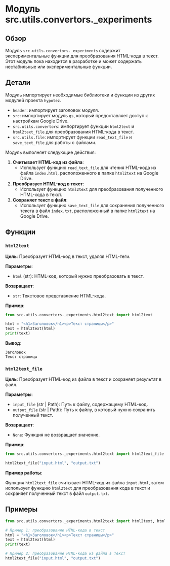 # Модуль src.utils.convertors._experiments

## Обзор

Модуль `src.utils.convertors._experiments` содержит экспериментальные функции для преобразования HTML-кода в текст. Этот модуль пока находится в разработке и может содержать нестабильные или экспериментальные функции. 

## Детали

Модуль импортирует необходимые библиотеки и функции из других модулей проекта `hypotez`.  

- `header`: импортирует заголовок модуля.
- `src`: импортирует модуль `gs`, который предоставляет доступ к настройкам Google Drive.
- `src.utils.convertors`: импортирует функции `html2text` и `html2text_file` для преобразования HTML-кода в текст.
- `src.utils.file`: импортирует функции `read_text_file` и `save_text_file` для работы с файлами.

Модуль выполняет следующие действия:

1. **Считывает HTML-код из файла**:
    - Использует функцию `read_text_file` для чтения HTML-кода из файла `index.html`, расположенного в папке `html2text` на Google Drive.
2. **Преобразует HTML-код в текст**:
    - Использует функцию `html2text` для преобразования полученного HTML-кода в текст.
3. **Сохраняет текст в файл**:
    - Использует функцию `save_text_file` для сохранения полученного текста в файл `index.txt`, расположенный в папке `html2text` на Google Drive.

## Функции

### `html2text`

**Цель**:  Преобразует HTML-код в текст, удаляя HTML-теги.

**Параметры**:

- `html` (str): HTML-код, который нужно преобразовать в текст.

**Возвращает**:

- `str`: Текстовое представление HTML-кода.

**Пример**:

```python
from src.utils.convertors._experiments.html2text import html2text

html = "<h1>Заголовок</h1><p>Текст страницы</p>"
text = html2text(html)
print(text)
```
**Вывод**:

```
Заголовок
Текст страницы
```

### `html2text_file`

**Цель**: Преобразует HTML-код из файла в текст и сохраняет результат в файл.

**Параметры**:

- `input_file` (str | Path): Путь к файлу, содержащему HTML-код.
- `output_file` (str | Path): Путь к файлу, в который нужно сохранить полученный текст.

**Возвращает**:

- `None`: Функция не возвращает значение.

**Пример**:

```python
from src.utils.convertors._experiments.html2text import html2text_file

html2text_file("input.html", "output.txt")
```

**Пример работы**:

Функция `html2text_file` считывает HTML-код из файла `input.html`, затем использует функцию `html2text` для преобразования кода в текст и сохраняет полученный текст в файл `output.txt`. 

## Примеры

```python
from src.utils.convertors._experiments.html2text import html2text, html2text_file

# Пример 1: преобразование HTML-кода в текст
html = "<h1>Заголовок</h1><p>Текст страницы</p>"
text = html2text(html)
print(text)

# Пример 2: преобразование HTML-кода из файла в текст
html2text_file("input.html", "output.txt") 
```
